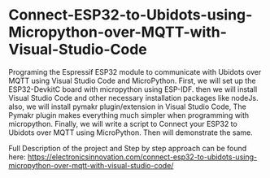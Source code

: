# Connect-ESP32-to-Ubidots-using-Micropython-over-MQTT-with-Visual-Studio-Code
Programing the Espressif ESP32 module to communicate with Ubidots over MQTT using Visual Studio Code and MicroPython. First, we will set up the ESP32-DevkitC board with micropython using ESP-IDF. then we will install Visual Studio Code and other necessary installation packages like nodeJs. also, we will install pymakr plugin/extension in Visual Studio Code, The Pymakr plugin makes everything much simpler when programming with micropython. Finally, we will write a script to Connect your ESP32 to Ubidots over MQTT using MicroPython. Then will demonstrate the same.

Full Description of the project and Step by step approach can be found here: https://electronicsinnovation.com/connect-esp32-to-ubidots-using-micropython-over-mqtt-with-visual-studio-code/
